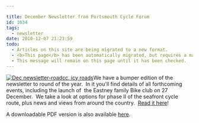 ```yaml
---

title: December Newsletter from Portsmouth Cycle Forum
id: 1634
tags:
  - newsletter
date: 2010-12-07 21:23:59
todo:
  - Articles on this site are being migrated to a new format.
  - <b>This page</b> has been automatically migrated, but requires a manual check-&amp;-tune to ensure the format and links all work as expected.
  - This message will remain on this page until it has been checked.
---
```


[![](http://www.pompeybug.co.uk/wp-content/uploads/2010/12/Dec-newsletter-roadcc.-icy-roads-150x132.jpg "Dec newsletter-roadcc. icy roads")](http://www.pompeybug.co.uk/wp-content/uploads/2010/12/Dec-newsletter-roadcc.-icy-roads.jpg)We have a bumper edition of the newsletter to round of the year.  In it you'll find details of all forthcoming events, including the launch of  the Eastney family Bike club on 27 December.  We take a look at options for phase II of the seafront cycle route, plus news and views from around the country.  [Read it here](/assets/PCF-Newsletter-December-2010.htm "Portsmouth Cycle Forum Newsletter December 2010")!

A downloadable PDF version is also available [here](http://www.pompeybug.co.uk/wp-content/uploads/2010/12/PCF-Newsletter-December-2010.pdf "Portsmouth Cycle Forum newsletter - December 2010").